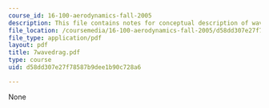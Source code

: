 ```yaml
---
course_id: 16-100-aerodynamics-fall-2005
description: This file contains notes for conceptual description of wave drag.
file_location: /coursemedia/16-100-aerodynamics-fall-2005/d58dd307e27f78587b9dee1b90c728a6_7wavedrag.pdf
file_type: application/pdf
layout: pdf
title: 7wavedrag.pdf
type: course
uid: d58dd307e27f78587b9dee1b90c728a6

---
```

None